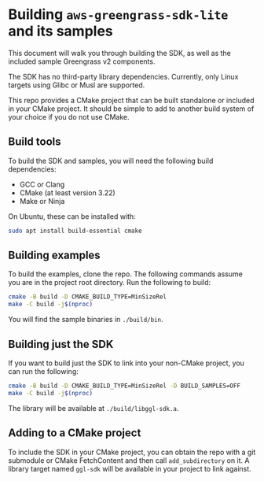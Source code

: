 # Building `aws-greengrass-sdk-lite` and its samples

This document will walk you through building the SDK, as well as the included
sample Greengrass v2 components.

The SDK has no third-party library dependencies. Currently, only Linux targets
using Glibc or Musl are supported.

This repo provides a CMake project that can be built standalone or included in
your CMake project. It should be simple to add to another build system of your
choice if you do not use CMake.

## Build tools

To build the SDK and samples, you will need the following build dependencies:

- GCC or Clang
- CMake (at least version 3.22)
- Make or Ninja

On Ubuntu, these can be installed with:

```sh
sudo apt install build-essential cmake
```

## Building examples

To build the examples, clone the repo. The following commands assume you are in
the project root directory. Run the following to build:

```sh
cmake -B build -D CMAKE_BUILD_TYPE=MinSizeRel
make -C build -j$(nproc)
```

You will find the sample binaries in `./build/bin`.

## Building just the SDK

If you want to build just the SDK to link into your non-CMake project, you can
run the following:

```sh
cmake -B build -D CMAKE_BUILD_TYPE=MinSizeRel -D BUILD_SAMPLES=OFF
make -C build -j$(nproc)
```

The library will be available at `./build/libggl-sdk.a`.

## Adding to a CMake project

To include the SDK in your CMake project, you can obtain the repo with a git
submodule or CMake FetchContent and then call `add_subdirectory` on it. A
library target named `ggl-sdk` will be available in your project to link
against.
